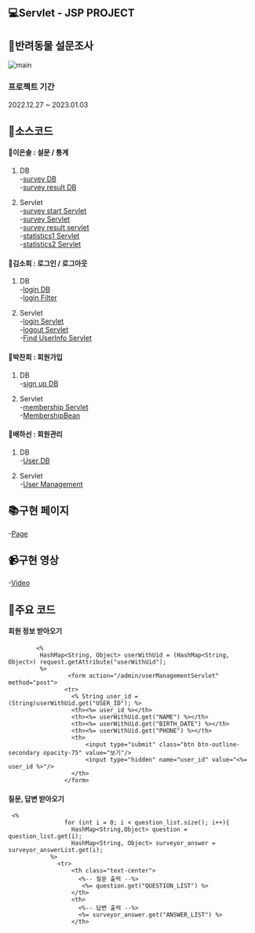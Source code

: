 ## 💻Servlet - JSP PROJECT

## 🦔반려동물 설문조사

![main](https://user-images.githubusercontent.com/111327647/210258146-be9a9ab9-73ae-4520-a6ee-90a54867c255.png)


### 프로젝트 기간

2022.12.27 ~ 2023.01.03

## 🔌소스코드

#### 📗이은솔 : 설문 / 통계

1. DB  
   -[survey DB](https://github.com/sol1230/final_mango/blob/master/src/main/java/com/mango/final_mango/dao/SurveyWithDB.java)  
   -[survey result DB](https://github.com/sol1230/final_mango/blob/master/src/main/java/com/mango/final_mango/dao/SurveyResultWithDB.java)

2. Servlet  
   -[survey start Servlet](https://github.com/sol1230/final_mango/blob/master/src/main/java/com/mango/final_mango/servlets/SurveyStart.java)  
   -[survey Servlet](https://github.com/sol1230/final_mango/blob/master/src/main/java/com/mango/final_mango/servlets/SurveyServlets.java)  
   -[survey result servlet](https://github.com/sol1230/final_mango/blob/master/src/main/java/com/mango/final_mango/servlets/SurveyServlets.java)  
   -[statistics1 Servlet](https://github.com/sol1230/final_mango/blob/master/src/main/java/com/mango/final_mango/servlets/Statistics1Servlet.java)  
   -[statistics2 Servlet](https://github.com/sol1230/final_mango/blob/master/src/main/java/com/mango/final_mango/servlets/Statistics2Servlet.java)

#### 📘김소희 : 로그인 / 로그아웃

1. DB  
   -[login DB](https://github.com/sol1230/final_mango/blob/master/src/main/java/com/mango/final_mango/dao/LoginWithDB.java)  
   -[login Filter](https://github.com/sol1230/final_mango/blob/master/src/main/java/com/mango/final_mango/filter/LoginFilter.java)

2. Servlet  
   -[login Servlet](https://github.com/sol1230/final_mango/blob/master/src/main/java/com/mango/final_mango/servlets/LoginServlets.java)  
   -[logout Servlet](https://github.com/sol1230/final_mango/blob/master/src/main/java/com/mango/final_mango/servlets/LogoutServlets.java)  
   -[Find UserInfo Servlet](https://github.com/sol1230/final_mango/blob/master/src/main/java/com/mango/final_mango/servlets/FindUserInfoServlets.java)

#### 📙박찬희 : 회원가입

1. DB  
   -[sign up DB](https://github.com/sol1230/final_mango/blob/master/src/main/java/com/mango/final_mango/dao/SignUpDB.java)

2. Servlet  
   -[membership Servlet](https://github.com/sol1230/final_mango/blob/master/src/main/java/com/mango/final_mango/servlets/Membership_test/MembershipServlet.java)  
   -[MembershipBean](https://github.com/sol1230/final_mango/blob/master/src/main/java/com/mango/final_mango/servlets/Membership_test/MembershipBean.java)

#### 📕배하선 : 회원관리

1. DB  
   -[User DB](https://github.com/sol1230/final_mango/blob/master/src/main/java/com/mango/final_mango/dao/UserWithDB.java)

2. Servlet  
   -[User Management](https://github.com/sol1230/final_mango/blob/master/src/main/java/com/mango/final_mango/servlets/UserManagement.java)

## 📚구현 페이지

-[Page](http://localhost:8080/jsp/a_main.jsp)

## 📹구현 영상

-[Video]()

## 🔋주요 코드
#### 회원 정보 받아오기

```
        <% 
         HashMap<String, Object> userWithUid = (HashMap<String, Object>) request.getAttribute("userWithUid");
         %>
                 <form action="/admin/userManagementServlet" method="post">
                <tr>
                  <% String user_id = (String)userWithUid.get("USER_ID"); %>
                  <th><%= user_id %></th>
                  <th><%= userWithUid.get("NAME") %></th>
                  <th><%= userWithUid.get("BIRTH_DATE") %></th>
                  <th><%= userWithUid.get("PHONE") %></th>
                  <th>
                      <input type="submit" class="btn btn-outline-secondary opacity-75" value="보기"/>
                      <input type="hidden" name="user_id" value="<%= user_id %>"/>
                  </th>
                </form>
```

#### 질문, 답변 받아오기
````
 <% 
                for (int i = 0; i < question_list.size(); i++){ 
                  HashMap<String,Object> question = question_list.get(i);
                  HashMap<String, Object> surveyor_answer = surveyor_answerList.get(i);
            %>
              <tr>                  
                  <th class="text-center"> 
                    <%-- 질문 출력 --%>
                     <%= question.get("QUESTION_LIST") %> 
                  </th>
                  <th>
                    <%-- 답변 출력 --%>
                    <%= surveyor_answer.get("ANSWER_LIST") %>
                  </th>
 ````
